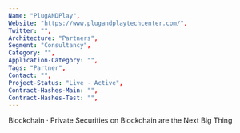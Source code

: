 ```yaml
--- 
Name: "PlugANDPlay", 
Website: "https://www.plugandplaytechcenter.com/", 
Twitter: "", 
Architecture: "Partners",
Segment: "Consultancy",
Category: "",
Application-Category: "",
Tags: "Partner",
Contact: "",
Project-Status: "Live - Active",
Contract-Hashes-Main: "",
Contract-Hashes-Test: "",
--- 
```

<!--lang:en--> 
Blockchain · Private Securities on Blockchain are the Next Big Thing
<!--lang:es--] 
Blockchain · Los valores privados en Blockchain son la próxima gran cosa
<!--lang:de--] 
Blockchain · Private Securities auf Blockchain sind das nächste große Ding
<!--lang:fr--] 
Blockchain · Les titres privés sur Blockchain sont la prochaine grande chose
<!--lang:pl--] 
Blockchain · Prywatne papiery wartościowe w Blockchain to kolejna wielka rzecz
<!--lang:uk--] 
Блокчейн · Приватні цінні папери на блокчейні – наступна велика річ
[!--lang:*--> 
